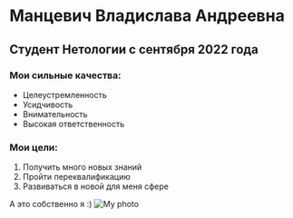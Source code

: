 # Манцевич Владислава Андреевна
## Студент Нетологии с сентября 2022 года

### Мои сильные качества:
* Целеустремленность
* Усидчивость
* Внимательность
* Высокая ответственность

### Мои цели:
1. Получить много новых знаний
2. Пройти переквалификацию
3. Развиваться в новой для меня сфере


А это собственно я :)
![My photo](https://monosnap.com/file/sRROYo57WML1m4TjJ1FiaOc6ozsNhz)

